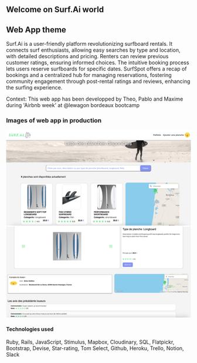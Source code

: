 ## Welcome on Surf.Ai world

## Web App theme

Surf.Ai is a user-friendly platform revolutionizing surfboard rentals. It connects surf enthusiasts, allowing easy searches by type and location, with detailed descriptions and pricing. Renters can review previous customer ratings, ensuring informed choices. The intuitive booking process lets users reserve surfboards for specific dates. SurfSpot offers a recap of bookings and a centralized hub for managing reservations, fostering community engagement through post-rental ratings and reviews, enhancing the surfing experience.

Context: This web app has been developped by Theo, Pablo and Maxime during 'Airbnb week' at @lewagon bordeaux bootcamp

### Images of web app in production

<img src="/Home_surf.png" alt="Homepage">
<img src="/Show_board_surf.png" alt="Board details">

#### Technologies used

Ruby, Rails, JavaScript, Stimulus, Mapbox, Cloudinary, SQL, Flatpickr, Bootstrap, Devise, Star-rating, Tom Select, Github, Heroku, Trello, Notion, Slack
